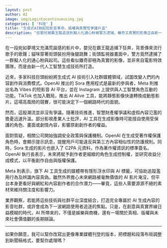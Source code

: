 ```yaml
---
layout: post
author: AI
image: img/Logintocontinueusing.jpg
categories: [ '科技' ]
title: "生成式AI掀起短影音革命，版權與真實性爭議升溫"  
description: "從嬰兒被霸王龍追逐到擬人化通心粉被警方逮捕，離奇又真實的影像正由新一代生成式AI技術創造。OpenAI、Meta與TikTok爭相推出短影音AI平台，改變社群內容創作與消費模式。然而，智慧財產權及虛假內容的疑慮引發業界爭論，科技巨頭則以浮水印、AI標籤及收益分成等方案回應。這場創意與真實界線模糊的競賽，將深刻影響未來網路生態與社會價值觀。"
---
```

在一段宛如夢境又充滿荒誕感的影片中，嬰兒在霸王龍追捕下狂奔，背景傳來流行歌手的歌聲；貓咪穿著街頭裝扮用後腿跳舞；街頭監視器畫面中，警方竟然逮捕了一群擬人化的通心粉與起司。這些看似離奇卻極為真實的影像，並非來自電影特效團隊，而是由新一代人工智慧生成技術所打造。  

近來，多家科技巨頭紛紛將生成式 AI 技術引入社群媒體領域，試圖改變人們的內容創作與消費模式。OpenAI 推出的 Sora 應用程式是最新的參與者，Meta 則推出名為 Vibes 的短影音 AI 平台，並在 Instagram 上提供與人工智慧角色互動的功能。TikTok 也加入戰局，推出 AI Alive 工具，能將靜態影像快速轉換成動態影片。這場高風險的競賽，很可能決定下一個網路時代的面貌。  

然而，這股潮流並非沒有爭議。隨著技術推進，智慧財產權爭議和虛假內容氾濫的擔憂迅速升溫。部分影視產業人士批評，AI 工具在生成影像時可能擅自使用受保護的角色、畫面或劇情內容，影響原創創作者的權益。  

面對質疑，相關公司開始強調安全政策與保護機制。OpenAI 在生成受著作權保護角色時，會顯示提示訊息，提醒用戶可能違反與第三方內容相似性的防護規則。同時，Sora 生成的影片也嵌入了 C2PA 元資料，作為著作權資訊的標準簽名。OpenAI 執行長表示，未來將賦予創作者更細緻的角色生成控制權，並研究收益分成模式，以平衡創作自由與版權保護。  

Meta 則表示，旗下 AI 工具生成的媒體帶有隱形浮水印與 AI 標籤，可協助追蹤濫用行為及辨識內容真偽。雖然外界擔心未來網路被毫無價值的 AI 影片淹沒，但平台本身更看好與網紅和內容創作者的合作潛力——畢竟，這些人需要源源不絕的素材來維持關注度和影響力。  

業界觀察，若能將這些技術與社群平台深度結合，打造完全專屬於 AI 生成內容的影音社群，或許會成為下一波網路使用者追逐的焦點。只是，在創意與真實界線日益模糊的時代，AI 所帶來的，不僅是娛樂與商機，還有一場關於真相、版權與未來社會價值觀的長期辯論。  

---

如果你願意，我可以幫你改寫出更像專業媒體刊登的版本，把標題和段落布局調整到新聞稿格式，要幫你處理嗎？